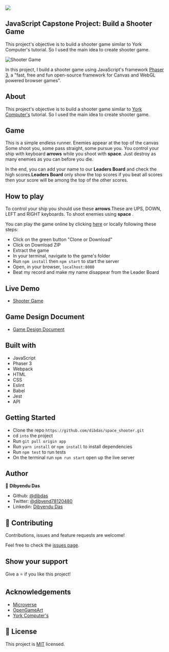 ![](https://img.shields.io/badge/Microverse-blueviolet)

## JavaScript Capstone Project: Build a Shooter Game
This project's objective is to build a shooter game similar to York Computer's tutorial. So I used the main idea to create shooter game.

![Shooter Game](../../assets/s1.png)

In this project, I build a shooter game using JavaScript's framework [Phaser 3](https://phaser.io/), a "fast, free and fun open-source framework for Canvas and WebGL powered browser games".

## About

This project's objective is to build a shooter game similar to [York Computer's](https://learn.yorkcs.com/category/tutorials/gamedev/phaser-3/build-a-space-shooter-with-phaser-3/) tutorial. So I used the main idea to create shooter game.

## Game

This is a simple endless runner. Enemies appear at the top of the canvas Some shoot you, some pass straight, some pursue you. You control your ship with keyboard **arrows** while you shoot with **space**. Just destroy as many enemies as you can before you die.

In the end, you can add your name to our **Leaders Board** and check the high scores.**Leaders Board** only show the top  scores if you beat all scores then your score will be among the top of the other scores.

## How to play

To control your ship you should use these **arrows**.These are UPS, DOWN, LEFT and RIGHT keyboards. To shoot enemies using  **space** .

You can play the game online by clicking [here](https://lucid-murdock-16348a.netlify.app/) or locally following these steps:

- Click on the green button "Clone or Download"
- Click on Download ZIP
- Extract the game
- In your terminal, navigate to the game's folder
- Run `npm install` then `npm start` to start the server
- Open, in your browser, `localhost:8080`
- Beat my record and make my name disappear from the Leader Board

## Live Demo

- [Shooter Game](https://lucid-murdock-16348a.netlify.app/)

## Game Design Document

- [Game Design Document](./game-design.md)

## Built with

- JavaScript
- Phaser 3
- Webpack
- HTML
- CSS
- Eslint
- Babel
- Jest
- API

## Getting Started

- Clone the repo `https://github.com/dibdas/space_shooter.git`
- cd `into` the project
- Run `git pull origin app`
- Run `yarn install` or `npm install` to install dependencies
- Run `npm test` to run tests
- On the terminal run `npm run start` open up the live server

## Author

👤 **Dibyendu Das**
- Github: [@dibdas](https://github.com/dibdas)
- Twitter: [@dibyend78120480](https://twitter.com/dibyend78120480)
- Linkedin: [Dibyendu Das](https://www.linkedin.com/in/dibdas/)

## 🤝 Contributing

Contributions, issues and feature requests are welcome!

Feel free to check the [issues page](issues/).

## Show your support

Give a ⭐️ if you like this project!

## Acknowledgements

- [Microverse](https://www.microverse.org/)
- [OpenGameArt](https://opengameart.org/)
- [York Computer's](https://learn.yorkcs.com/category/tutorials/gamedev/phaser-3/build-a-space-shooter-with-phaser-3/)

## 📝 License

This project is [MIT](./LICENSE) licensed.


